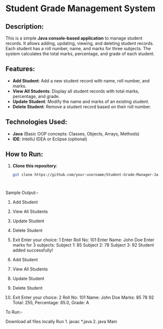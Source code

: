 # Student Grade Management System

## Description:
This is a simple **Java console-based application** to manage student records. It allows adding, updating, viewing, and deleting student records. Each student has a roll number, name, and marks for three subjects. The system calculates the total marks, percentage, and grade of each student.

## Features:
- **Add Student**: Add a new student record with name, roll number, and marks.
- **View All Students**: Display all student records with total marks, percentage, and grade.
- **Update Student**: Modify the name and marks of an existing student.
- **Delete Student**: Remove a student record based on their roll number.

## Technologies Used:
- **Java** (Basic OOP concepts: Classes, Objects, Arrays, Methods)
- **IDE**: IntelliJ IDEA or Eclipse (optional)

## How to Run:
1. **Clone this repository**:
   ```bash
   git clone https://github.com/your-username/Student-Grade-Manager-Java.git




Sample Output:-

1. Add Student
2. View All Students
3. Update Student
4. Delete Student
5. Exit
Enter your choice: 1
Enter Roll No: 101
Enter Name: John Doe
Enter marks for 3 subjects:
Subject 1: 85
Subject 2: 78
Subject 3: 92
Student added successfully!

1. Add Student
2. View All Students
3. Update Student
4. Delete Student
5. Exit
Enter your choice: 2
Roll No: 101
Name: John Doe
Marks: 85 78 92
Total: 255, Percentage: 85.0, Grade: A

To Run:-

Download all files locally
Run 1. javac *.java
    2. java Main

